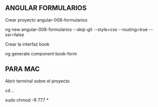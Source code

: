 
## ANGULAR FORMULARIOS

Crear proyecto angular-008-formularios

ng new angular-008-formularios --skip-git --style=css --routing=true --ssr=false

Crear la interfaz book

ng generate component book-form

## PARA MAC

Abrir terminal sobre el proyecto

cd ..

sudo chmod -R 777 * 